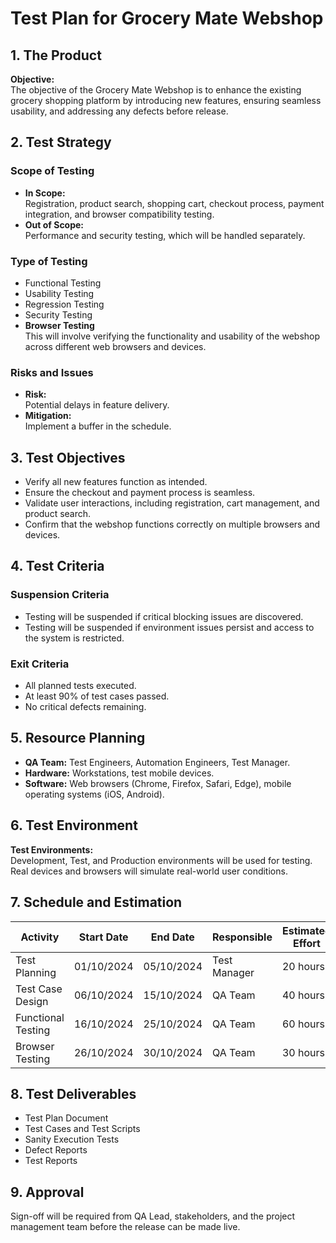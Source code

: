 # Test Plan for Grocery Mate Webshop

## 1. The Product
**Objective:**  
The objective of the Grocery Mate Webshop is to enhance the existing grocery shopping platform by introducing new features, ensuring seamless usability, and addressing any defects before release.

## 2. Test Strategy

### Scope of Testing
- **In Scope:**  
  Registration, product search, shopping cart, checkout process, payment integration, and browser compatibility testing.
- **Out of Scope:**  
  Performance and security testing, which will be handled separately.

### Type of Testing
- Functional Testing
- Usability Testing
- Regression Testing
- Security Testing
- **Browser Testing**  
  This will involve verifying the functionality and usability of the webshop across different web browsers and devices.

### Risks and Issues
- **Risk:**  
  Potential delays in feature delivery.
- **Mitigation:**  
  Implement a buffer in the schedule.

## 3. Test Objectives
- Verify all new features function as intended.
- Ensure the checkout and payment process is seamless.
- Validate user interactions, including registration, cart management, and product search.
- Confirm that the webshop functions correctly on multiple browsers and devices.

## 4. Test Criteria

### Suspension Criteria
- Testing will be suspended if critical blocking issues are discovered.
- Testing will be suspended if environment issues persist and access to the system is restricted.

### Exit Criteria
- All planned tests executed.
- At least 90% of test cases passed.
- No critical defects remaining.

## 5. Resource Planning
- **QA Team:** Test Engineers, Automation Engineers, Test Manager.
- **Hardware:** Workstations, test mobile devices.
- **Software:** Web browsers (Chrome, Firefox, Safari, Edge), mobile operating systems (iOS, Android).

## 6. Test Environment
**Test Environments:**  
Development, Test, and Production environments will be used for testing. Real devices and browsers will simulate real-world user conditions.

## 7. Schedule and Estimation
| Activity            | Start Date   | End Date     | Responsible  | Estimated Effort |
|---------------------|--------------|--------------|--------------|------------------|
| Test Planning       | 01/10/2024   | 05/10/2024   | Test Manager | 20 hours         |
| Test Case Design    | 06/10/2024   | 15/10/2024   | QA Team      | 40 hours         |
| Functional Testing  | 16/10/2024   | 25/10/2024   | QA Team      | 60 hours         |
| Browser Testing     | 26/10/2024   | 30/10/2024   | QA Team      | 30 hours         |

## 8. Test Deliverables
- Test Plan Document
- Test Cases and Test Scripts
- Sanity Execution Tests
- Defect Reports
- Test Reports

## 9. Approval
Sign-off will be required from QA Lead, stakeholders, and the project management team before the release can be made live.
